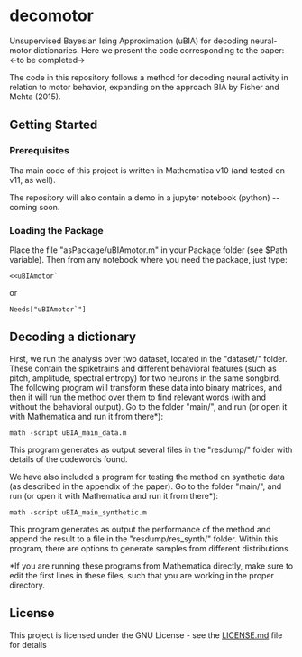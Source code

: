 # decomotor
Unsupervised Bayesian Ising Approximation (uBIA) for decoding neural-motor dictionaries. Here we present the code corresponding to the paper:
<-to be completed->

The code in this repository follows a method for decoding neural activity in relation to motor behavior, expanding on the approach BIA by Fisher and Mehta (2015).

## Getting Started

### Prerequisites

Tha main code of this project is written in Mathematica v10 (and tested on v11, as well).

The repository will also contain a demo in a jupyter notebook (python) --coming soon.

### Loading the Package

Place the file "asPackage/uBIAmotor.m" in your Package folder (see $Path variable). Then from any notebook where you need the package, just type:
```
<<uBIAmotor`
```
or 
```
Needs["uBIAmotor`"]
```

## Decoding a dictionary

First, we run the analysis over two dataset, located in the "dataset/" folder. These contain the spiketrains and different behavioral features (such as pitch, amplitude, spectral entropy) for two neurons in the same songbird. The following program will transform these data into binary matrices, and then it will run the method over them to find relevant words (with and without the behavioral output). Go to the folder "main/", and run (or open it with Mathematica and run it from there*):

```
math -script uBIA_main_data.m
```
This program generates as output several files in the "resdump/" folder with details of the codewords found.

We have also included a program for testing the method on synthetic data (as described in the appendix of the paper).
Go to the folder "main/", and run (or open it with Mathematica and run it from there*):

```
math -script uBIA_main_synthetic.m
```
This program generates as output the performance of the method and append the result to a file in the "resdump/res_synth/" folder. Within this program, there are options to generate samples from different distributions.

*If you are running these programs from Mathematica directly, make sure to edit the first lines in these files, such that you are working in the proper directory.

## License

This project is licensed under the GNU License - see the [LICENSE.md](LICENSE.md) file for details

